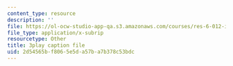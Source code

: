 ```yaml
---
content_type: resource
description: ''
file: https://ol-ocw-studio-app-qa.s3.amazonaws.com/courses/res-6-012-introduction-to-probability-spring-2018/2d54565bf8065e5da57ba7b378c53bdc_vEsUsaK1HBk.vtt
file_type: application/x-subrip
resourcetype: Other
title: 3play caption file
uid: 2d54565b-f806-5e5d-a57b-a7b378c53bdc
---
```

